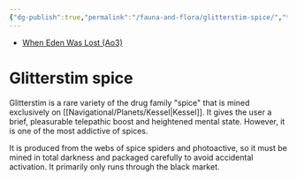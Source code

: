 ```yaml
---
{"dg-publish":true,"permalink":"/fauna-and-flora/glitterstim-spice/","tags":["fauna"],"dgHomeLink":false,"noteIcon":"saber1"}
---
```


- [When Eden Was Lost (Ao3)](https://archiveofourown.org/works/19334440/chapters/45992584)

# Glitterstim spice

Glitterstim is a rare variety of the drug family "spice" that is mined exclusively on [[Navigational/Planets/Kessel\|Kessel]]. It gives the user a brief, pleasurable telepathic boost and heightened mental state. However, it is one of the most addictive of spices. 

It is produced from the webs of spice spiders and photoactive, so it must be mined in total darkness and packaged carefully to avoid accidental activation. It primarily only runs through the black market. 
